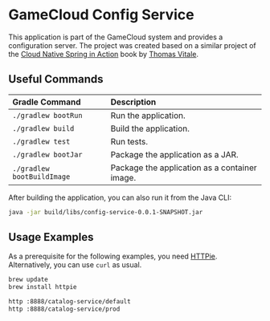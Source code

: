 # GameCloud Config Service

This application is part of the GameCloud system and provides a configuration server.
The project was created based on a similar project of the
[Cloud Native Spring in Action](https://www.manning.com/books/cloud-native-spring-in-action) book
by [Thomas Vitale](https://www.thomasvitale.com).

## Useful Commands

| Gradle Command	         | Description                                   |
|:---------------------------|:----------------------------------------------|
| `./gradlew bootRun`        | Run the application.                          |
| `./gradlew build`          | Build the application.                        |
| `./gradlew test`           | Run tests.                                    |
| `./gradlew bootJar`        | Package the application as a JAR.             |
| `./gradlew bootBuildImage` | Package the application as a container image. |

After building the application, you can also run it from the Java CLI:

```bash
java -jar build/libs/config-service-0.0.1-SNAPSHOT.jar
```

## Usage Examples

As a prerequisite for the following examples, you need [HTTPie](https://httpie.io/).
Alternatively, you can use `curl` as usual.

```bash
brew update
brew install httpie
```

```bash
http :8888/catalog-service/default
http :8888/catalog-service/prod
```
